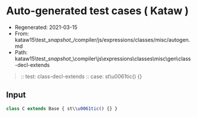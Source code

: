 # Auto-generated test cases ( Kataw )
- Regenerated: 2021-03-15
- From: kataw15\test\__snapshot__/compiler/js/expressions/classes/misc/autogen.md
- Path: kataw15\test\__snapshot__\compiler\js\expressions\classes\misc\gen\class-decl-extends
> :: test: class-decl-extends
> :: case: st\\u0061tic() {}
## Input

`````js
class C extends Base { st\\u0061tic() {} }
`````
